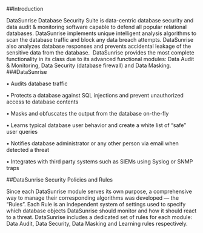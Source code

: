 ##Introduction

DataSunrise Database Security Suite is data-centric database security and data audit & monitoring software capable to defend all popular relational databases. DataSunrise implements unique intelligent analysis algorithms to scan the database traffic and block any data breach attempts. DataSunrise also analyzes database responses and prevents accidental leakage of the sensitive data from the database.  DataSunrise provides the most complete functionality in its class due to its advanced functional modules: Data Audit & Monitoring, Data Security (database firewall) and Data Masking. 
###DataSunrise

• Audits database traffic 

• Protects a database against SQL injections and prevent unauthorized access to database contents 

• Masks and obfuscates the output from the database on-the-fly 

• Learns typical database user behavior and create a white list of “safe” user queries

• Notifies database administrator or any other person via email when detected a threat  

• Integrates with third party systems such as SIEMs using Syslog or SNMP traps 

##DataSunrise Security Policies and Rules 

Since each DataSunrise module serves its own purpose, a comprehensive way to manage their corresponding algorithms was developed — the “Rules”. Each Rule is an independent system of settings used to specify which database objects DataSunrise should monitor and how it should react to a threat. DataSunrise includes a dedicated set of rules for each module: Data Audit, Data Security, Data Masking and Learning rules respectively.

